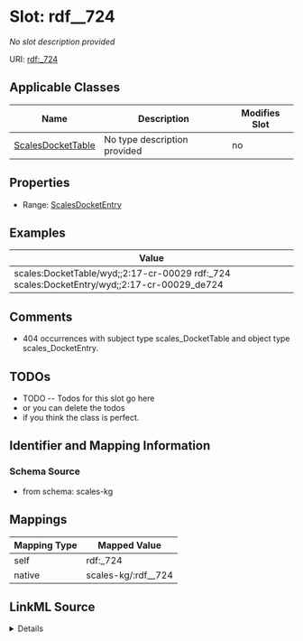 

# Slot: rdf__724


_No slot description provided_





URI: [rdf:_724](http://www.w3.org/1999/02/22-rdf-syntax-ns#_724)



<!-- no inheritance hierarchy -->





## Applicable Classes

| Name | Description | Modifies Slot |
| --- | --- | --- |
| [ScalesDocketTable](../classes/ScalesDocketTable.md) | No type description provided |  no  |







## Properties

* Range: [ScalesDocketEntry](../classes/ScalesDocketEntry.md)






## Examples

| Value |
| --- |
| scales:DocketTable/wyd;;2:17-cr-00029 rdf:_724 scales:DocketEntry/wyd;;2:17-cr-00029_de724 |

## Comments

* 404 occurrences with subject type scales_DocketTable and object type scales_DocketEntry.

## TODOs

* TODO -- Todos for this slot go here
* or you can delete the todos
* if you think the class is perfect.

## Identifier and Mapping Information







### Schema Source


* from schema: scales-kg




## Mappings

| Mapping Type | Mapped Value |
| ---  | ---  |
| self | rdf:_724 |
| native | scales-kg/:rdf__724 |




## LinkML Source

<details>
```yaml
name: rdf__724
description: No slot description provided
todos:
- TODO -- Todos for this slot go here
- or you can delete the todos
- if you think the class is perfect.
comments:
- 404 occurrences with subject type scales_DocketTable and object type scales_DocketEntry.
examples:
- value: scales:DocketTable/wyd;;2:17-cr-00029 rdf:_724 scales:DocketEntry/wyd;;2:17-cr-00029_de724
from_schema: scales-kg
rank: 1000
slot_uri: rdf:_724
alias: rdf__724
domain_of:
- scales_DocketTable
range: scales_DocketEntry

```
</details>